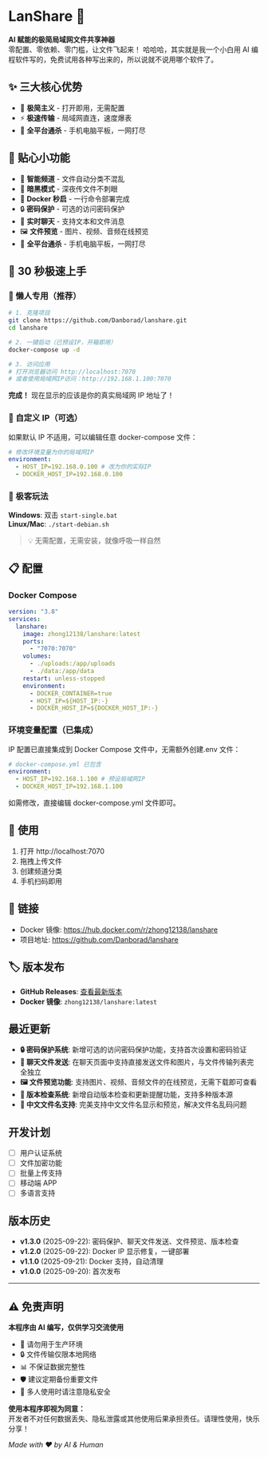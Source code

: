 # LanShare 🚀

**AI 赋能的极简局域网文件共享神器**  
零配置、零依赖、零门槛，让文件飞起来！
哈哈哈，其实就是我一个小白用 AI 编程软件写的，免费试用各种写出来的，所以说就不说用哪个软件了。

## ✨ 三大核心优势

- 🎯 **极简主义** - 打开即用，无需配置
- ⚡ **极速传输** - 局域网直连，速度爆表
- 📱 **全平台通杀** - 手机电脑平板，一网打尽

## 🎨 贴心小功能

- 📂 **智能频道** - 文件自动分类不混乱
- 🌙 **暗黑模式** - 深夜传文件不刺眼
- 🐳 **Docker 秒启** - 一行命令部署完成
- 🔒 **密码保护** - 可选的访问密码保护
- 💬 **实时聊天** - 支持文本和文件消息
- 🖼️ **文件预览** - 图片、视频、音频在线预览
- 📱 **全平台通杀** - 手机电脑平板，一网打尽

## 🚀 30 秒极速上手

### 🐳 懒人专用（推荐）

```bash
# 1. 克隆项目
git clone https://github.com/Danborad/lanshare.git
cd lanshare

# 2. 一键启动（已预设IP，开箱即用）
docker-compose up -d

# 3. 访问应用
# 打开浏览器访问 http://localhost:7070
# 或者使用局域网IP访问：http://192.168.1.100:7070
```

**完成！** 现在显示的应该是你的真实局域网 IP 地址了！

### 🔧 自定义 IP（可选）

如果默认 IP 不适用，可以编辑任意 docker-compose 文件：

```yaml
# 修改环境变量为你的局域网IP
environment:
  - HOST_IP=192.168.0.100 # 改为你的实际IP
  - DOCKER_HOST_IP=192.168.0.100
```

### 🔧 极客玩法

**Windows**: 双击 `start-single.bat`  
**Linux/Mac**: `./start-debian.sh`

> 💡 无需配置，无需安装，就像呼吸一样自然

## 📋 配置

### Docker Compose

```yaml
version: "3.8"
services:
  lanshare:
    image: zhong12138/lanshare:latest
    ports:
      - "7070:7070"
    volumes:
      - ./uploads:/app/uploads
      - ./data:/app/data
    restart: unless-stopped
    environment:
      - DOCKER_CONTAINER=true
      - HOST_IP=${HOST_IP:-}
      - DOCKER_HOST_IP=${DOCKER_HOST_IP:-}
```

### 环境变量配置（已集成）

IP 配置已直接集成到 Docker Compose 文件中，无需额外创建.env 文件：

```yaml
# docker-compose.yml 已包含
environment:
  - HOST_IP=192.168.1.100 # 预设局域网IP
  - DOCKER_HOST_IP=192.168.1.100
```

如需修改，直接编辑 docker-compose.yml 文件即可。

## 📱 使用

1. 打开 http://localhost:7070
2. 拖拽上传文件
3. 创建频道分类
4. 手机扫码即用

## 🔗 链接

- Docker 镜像: https://hub.docker.com/r/zhong12138/lanshare
- 项目地址: https://github.com/Danborad/lanshare

## 🏷️ 版本发布

- **GitHub Releases**: [查看最新版本](https://github.com/Danborad/lanshare/releases)
- **Docker 镜像**: `zhong12138/lanshare:latest`

## 最近更新

- **🔒 密码保护系统**: 新增可选的访问密码保护功能，支持首次设置和密码验证
- **💬 聊天文件发送**: 在聊天页面中支持直接发送文件和图片，与文件传输列表完全独立
- **🖼️ 文件预览功能**: 支持图片、视频、音频文件的在线预览，无需下载即可查看
- **🔄 版本检查系统**: 新增自动版本检查和更新提醒功能，支持多种版本源
- **🐛 中文文件名支持**: 完美支持中文文件名显示和预览，解决文件名乱码问题

## 开发计划

- [ ] 用户认证系统
- [ ] 文件加密功能
- [ ] 批量上传支持
- [ ] 移动端 APP
- [ ] 多语言支持

## 版本历史

- **v1.3.0** (2025-09-22): 密码保护、聊天文件发送、文件预览、版本检查
- **v1.2.0** (2025-09-22): Docker IP 显示修复，一键部署
- **v1.1.0** (2025-09-21): Docker 支持，自动清理
- **v1.0.0** (2025-09-20): 首次发布

---

## ⚠️ 免责声明

**本程序由 AI 编写，仅供学习交流使用**

- 🚫 请勿用于生产环境
- 🔒 文件传输仅限本地网络
- 📊 不保证数据完整性
- 🛡️ 建议定期备份重要文件
- 👥 多人使用时请注意隐私安全

**使用本程序即视为同意：**  
开发者不对任何数据丢失、隐私泄露或其他使用后果承担责任。请理性使用，快乐分享！

_Made with ❤️ by AI & Human_
